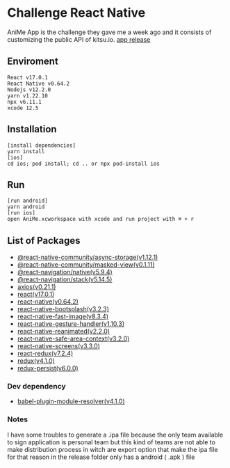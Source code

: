 # Challenge React Native

AniMe App is the challenge they gave me a week ago and it consists of customizing the public API of kitsu.io. [app release](https://github.com/LimitingSky/anime/tree/main/release)

## Enviroment

    React v17.0.1
    React Native v0.64.2
    Nodejs v12.2.0
    yarn v1.22.10
    npx v6.11.1
    xcode 12.5

## Installation

    [install dependencies]
    yarn install
    [ios]
    cd ios; pod install; cd .. or npx pod-install ios

## Run

    [run android]
    yarn android
    [run ios]
    open AniMe.xcworkspace with xcode and run project with ⌘ + r

## List of Packages

- [@react-native-community/async-storage(v1.12.1)](https://github.com/react-native-async-storage/async-storage#readme)
- [@react-native-community/masked-view(v0.1.11)](https://github.com/react-native-masked-view/masked-view#readme)
- [@react-navigation/native(v5.9.4)](https://reactnavigation.org)
- [@react-navigation/stack(v5.14.5)](https://reactnavigation.org/docs/stack-navigator/)
- [axios(v0.21.1)](https://github.com/axios/axios)
- [react(v17.0.1)](https://reactjs.org)
- [react-native(v0.64.2)](https://github.com/facebook/react-native#readme)
- [react-native-bootsplash(v3.2.3)](https://github.com/zoontek/react-native-bootsplash)
- [react-native-fast-image(v8.3.4)](https://github.com/DylanVann/react-native-fast-image#readme)
- [react-native-gesture-handler(v1.10.3)](https://github.com/software-mansion/react-native-gesture-handler#readme)
- [react-native-reanimated(v2.2.0)](https://github.com/software-mansion/react-native-reanimated#readme)
- [react-native-safe-area-context(v3.2.0)](https://github.com/th3rdwave/react-native-safe-area-context#readme)
- [react-native-screens(v3.3.0)](https://github.com/software-mansion/react-native-screens#readme)
- [react-redux(v7.2.4)](https://github.com/reduxjs/react-redux)
- [redux(v4.1.0)](https://redux.js.org)
- [redux-persist(v6.0.0)](https://github.com/rt2zz/redux-persist#readme)

### Dev dependency

- [babel-plugin-module-resolver(v4.1.0)](https://github.com/tleunen/babel-plugin-module-resolver#readme)

### Notes

I have some troubles to generate a .ipa file because the only team available to sign application is personal team but this kind of teams are not able to make distribution process in witch are export option that make the ipa file for that reason in the release folder only has a android ( .apk ) file
